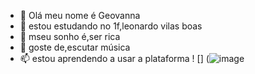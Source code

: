 - 👋 Olá meu nome é Geovanna
- 👀 estou estudando no 1f,leonardo vilas boas
- 🌱 mseu sonho é,ser rica
- 💞️ goste de,escutar música
- 📫 estou aprendendo a usar a plataforma
  ! [] (![image](https://github.com/user-attachments/assets/7d31dce8-178b-4ec4-87aa-5c6e888d4e1a)


<!---
Geovannasouzagomes/Geovannasouzagomes is a ✨ special ✨ repository because its `README.md` (this file) appears on your GitHub profile.
You can click the Preview link to take a look at your changes.
--->
